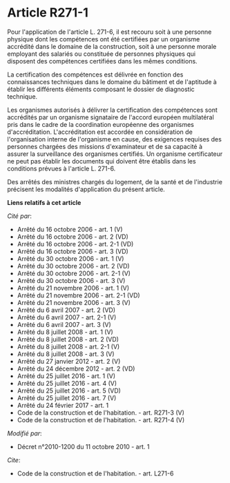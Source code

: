 # Article R271-1

Pour l'application de l'article L. 271-6, il est recouru soit à une personne physique dont les compétences ont été certifiées
par un organisme accrédité dans le domaine de la construction, soit à une personne morale employant des salariés ou
constituée de personnes physiques qui disposent des compétences certifiées dans les mêmes conditions. 

La certification des compétences est délivrée en fonction des connaissances techniques dans le domaine du bâtiment et de
l'aptitude à établir les différents éléments composant le dossier de diagnostic technique. 

Les organismes autorisés à délivrer la certification des compétences sont accrédités par un organisme signataire de l'accord
européen multilatéral pris dans le cadre de la coordination européenne des organismes d'accréditation. L'accréditation est
accordée en considération de l'organisation interne de l'organisme en cause, des exigences requises des personnes chargées
des missions d'examinateur et de sa capacité à assurer la surveillance des organismes certifiés. Un organisme certificateur
ne peut pas établir les documents qui doivent être établis dans les conditions prévues à l'article L. 271-6. 

Des arrêtés des ministres chargés du logement, de la santé et de l'industrie précisent les modalités d'application du présent
article.

**Liens relatifs à cet article**

_Cité par_:

  - Arrêté du 16 octobre 2006 - art. 1 (V)
  - Arrêté du 16 octobre 2006 - art. 2 (VD)
  - Arrêté du 16 octobre 2006 - art. 2-1 (VD)
  - Arrêté du 16 octobre 2006 - art. 3 (VD)
  - Arrêté du 30 octobre 2006 - art. 1 (V)
  - Arrêté du 30 octobre 2006 - art. 2 (VD)
  - Arrêté du 30 octobre 2006 - art. 2-1 (V)
  - Arrêté du 30 octobre 2006 - art. 3 (V)
  - Arrêté du 21 novembre 2006 - art. 1 (V)
  - Arrêté du 21 novembre 2006 - art. 2-1 (VD)
  - Arrêté du 21 novembre 2006 - art. 3 (V)
  - Arrêté du 6 avril 2007 - art. 2 (VD)
  - Arrêté du 6 avril 2007 - art. 2-1 (V)
  - Arrêté du 6 avril 2007 - art. 3 (V)
  - Arrêté du 8 juillet 2008 - art. 1 (V)
  - Arrêté du 8 juillet 2008 - art. 2 (VD)
  - Arrêté du 8 juillet 2008 - art. 2-1 (V)
  - Arrêté du 8 juillet 2008 - art. 3 (V)
  - Arrêté du 27 janvier 2012 - art. 2 (V)
  - Arrêté du 24 décembre 2012 - art. 2 (VD)
  - Arrêté du 25 juillet 2016 - art. 1 (V)
  - Arrêté du 25 juillet 2016 - art. 4 (V)
  - Arrêté du 25 juillet 2016 - art. 5 (VD)
  - Arrêté du 25 juillet 2016 - art. 7 (V)
  - Arrêté du 24 février 2017 - art. 1
  - Code de la construction et de l'habitation. - art. R271-3 (V)
  - Code de la construction et de l'habitation. - art. R271-4 (V)

_Modifié par_:

  - Décret n°2010-1200 du 11 octobre 2010 - art. 1

_Cite_:

  - Code de la construction et de l'habitation. - art. L271-6

